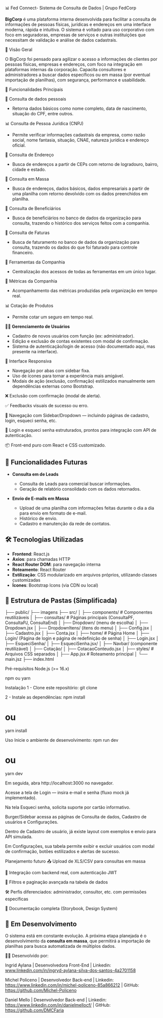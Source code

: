 📊 Fed Connect- Sistema de Consulta de Dados | Grupo FedCorp

**BigCorp** é uma plataforma interna desenvolvida para facilitar a consulta de informações de pessoas físicas, jurídicas e endereços em uma interface moderna, rápida e intuitiva. O sistema é voltado para uso corporativo com foco em seguradoras, empresas de serviços e outras instituições que necessitam de validação e análise de dados cadastrais.

🧩 Visão Geral

O BigCorp foi pensado para agilizar o acesso a informações de clientes por pessoas físicas, empresas e endereços, com foco na integração em plataformas internas da corporação.
Capacita consultores e administradores a buscar dados específicos ou em massa (por eventual importação de planilhas), com segurança, performance e usabilidade.

🎯 Funcionalidades Principais

📄 Consulta de dados pessoais 
- Retorna dados básicos como nome completo, data de nascimento, situação do CPF, entre outros.

📊 Consulta de Pessoa Jurídica (CNPJ)
  - Permite verificar informações cadastrais da empresa, como razão social, nome fantasia, situação, CNAE, natureza jurídica e endereço oficial.
    
🔎 Consulta de Endereço
  - Busca de endereços a partir de CEPs com retorno de logradouro, bairro, cidade e estado.

🔎 Consulta em Massa 
  - Busca de endereços, dados básicos, dados empresariais a partir de uma planilha com retorno devolvido com os dados preenchidos em planilha.

🔎 Consulta de Beneficiários  
  - Busca de beneficiários no banco de dados da organização para consulta, trazendo o histórico dos serviços feitos com a companhia.

🔎 Consulta de Faturas  
  - Busca de faturamento no banco de dados da organização para consulta, trazendo os dados do que foi faturado para controle financeiro.

🔎 Ferramentas da Companhia  
  - Centralização dos acessos de todas as ferramentas em um único lugar.

🔎 Métricas da Companhia  
  - Acompanhamento das métricas produzidas pela organização em tempo real.

📊 Cotação de Produtos
  - Permite cotar um seguro em tempo real.

🧑‍💻 **Gerenciamento de Usuários**
  - Cadastro de novos usuários com função (ex: administrador).
  - Edição e exclusão de contas existentes com modal de confirmação.
  - Sistema de autenticação/login de acesso (não documentado aqui, mas presente na interface).

📁 Interface Responsiva
  - Navegação por abas com sidebar fixa.
  - Uso de ícones para tornar a experiência mais amigável.
  - Modais de ação (exclusão, confirmação) estilizados manualmente sem dependências externas como Bootstrap.

❌ Exclusão com confirmação (modal de alerta).

✅ Feedbacks visuais de sucesso ou erro.

🔗 Navegação com Sidebar/Dropdown — incluindo páginas de cadastro, login, esqueci senha, etc.

🔐 Login e esqueci senha estruturados, prontos para integração com API de autenticação.

📦 Front-end puro com React e CSS customizado.

## 📂 Funcionalidades Futuras

- **Consulta em de Leads**
  - Consulta de Leads para comercial buscar informações.
  - Geração de relatório consolidado com os dados retornados.
 
- **Envio de E-mails em Massa**
  - Upload de uma planilha com informações feitas durante o dia a dia para envio em formato de e-mail.
  - Histórico de envio.
  - Cadastro e manutenção da rede de contatos.

## 🛠️ Tecnologias Utilizadas

- **Frontend**: React.js
- **Axios**: para chamadas HTTP
- **React Router DOM**: para navegação interna
- **Roteamento**: React Router
- **Estilização**: CSS modularizado em arquivos próprios, utilizando classes customizadas
- **Ícones**: Bootstrap Icons (via CDN ou local)

## 🔧 Estrutura de Pastas (Simplificada)

├── public/
  ├── imagens
├── src/
│ ├── components/ # Componentes reutilizáveis
│ ├── consultas/ # Páginas principais (ConsultaPF, ConsultaPJ, ConsultaEnd)
│ ├── Dropdown/ (menu de escolha)
│   ├── Dropdown.jsx
│   ├── DropdownItens/ (itens do menu)
│    ├── Config.jsx
│    ├── Cadastro.jsx
│    ├── Conta.jsx
│ ├── home/ # Página Home
│ ├── Login/ (Página de login e página de redefinição de senha)
│   ├── Login.jsx
│  ├── EsqueciSenha/ 
│    ├── EsqueciSenha.jsx/ 
│ ├── Navbar/ (componente reutilizável)
│ ├── Cotação/ 
│   ├── CotacaoConteudo.jsx
│ ├── styles/ # Arquivos CSS separados
│ ├── App.jsx # Roteamento principal
│ └── main.jsz
├──  index.html


Pré-requisitos
Node.js (>= 16.x)

npm ou yarn

Instalação
1 - Clone este repositório:
git clone

2 - Instale as dependências:
npm install
# ou
yarn install

Uso
Inicie o ambiente de desenvolvimento:
npm run dev
# ou
yarn dev

Em seguida, abra http://localhost:3000 no navegador.

Acesse a tela de Login — insira e-mail e senha (fluxo mock já implementado).

Na tela Esqueci senha, solicita suporte por cartão informativo.

Burger/Sidebar acessa as páginas de Consulta de dados, Cadastro de usuários e Configurações.

Dentro de Cadastro de usuário, já existe layout com exemplos e envio para API simulada.

Em Configurações, sua tabela permite exibir e excluir usuários com modal de confirmação, botões estilizados e alertas de sucesso.

Planejamento futuro
📤 Upload de XLS/CSV para consultas em massa

🔐 Integração com backend real, com autenticação JWT

🔎 Filtros e paginação avançada na tabela de dados

🛠️ Perfis diferenciados: administrador, consultor, etc. com permissões específicas

🧩 Documentação completa (Storybook, Design System)

## 🚧 Em Desenvolvimento

O sistema está em constante evolução. A próxima etapa planejada é o desenvolvimento da **consulta em massa**, que permitirá a importação de planilhas para busca automatizada de múltiplos dados.

🧑‍💻 Desenvolvido por:

Ingrid Aylana | Desenvolvedora Front-End | Linkedin: www.linkedin.com/in/ingryd-aylana-silva-dos-santos-4a2701158

Michel Policeno | Desenvolvedor Back-end | Linkedin: https://www.linkedin.com/in/michel-policeno-85a866212 | GitHub: https://github.com/Michel-Policeno

Daniel Mello | Desenvolvedor Back-end | Linkedin: https://www.linkedin.com/in/danielmellocf/ | GitHub: https://github.com/DMCFaria

